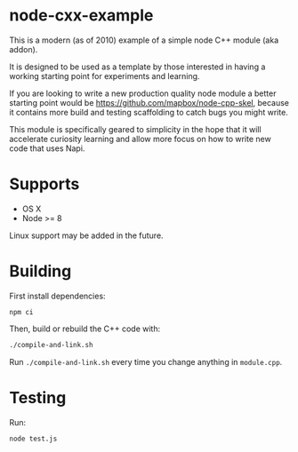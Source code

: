 
# node-cxx-example

This is a modern (as of 2010) example of a simple node C++ module (aka addon).

It is designed to be used as a template by those interested in having a working starting point for experiments and learning.

If you are looking to write a new production quality node module a better starting point would be https://github.com/mapbox/node-cpp-skel, because it contains more build and testing scaffolding to catch bugs you might write.

This module is specifically geared to simplicity in the hope that it will accelerate curiosity learning and allow more focus on how to write new code that uses Napi.

# Supports

 - OS X
 - Node >= 8

Linux support may be added in the future.

# Building

First install dependencies:

```
npm ci
```

Then, build or rebuild the C++ code with:

```bash
./compile-and-link.sh
```

Run `./compile-and-link.sh` every time you change anything in `module.cpp`.

# Testing

Run:

```bash
node test.js
```
